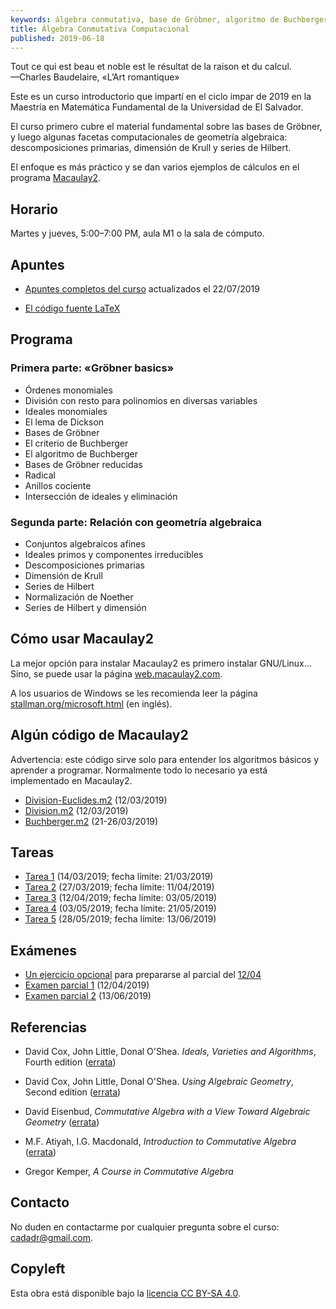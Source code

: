 ```yaml
---
keywords: álgebra conmutativa, base de Gröbner, algoritmo de Buchberger, variedades afines, descomposición primaria, dimensión de Krull, serie de Hilbert, polinomio de Hilbert, normalización de Noether, Macaulay2
title: Álgebra Conmutativa Computacional
published: 2019-06-18
---
```


<p class="epigraph">Tout ce qui est beau et noble est le résultat de la raison et du calcul.<br />
    —Charles Baudelaire, «L’Art romantique»</p>

Este es un curso introductorio que impartí en el ciclo impar de 2019 en
la Maestría en Matemática Fundamental de la Universidad de El Salvador.

El curso primero cubre el material fundamental sobre las bases de Gröbner,
y luego algunas facetas computacionales de geometría algebraica:
descomposiciones primarias, dimensión de Krull y series de Hilbert.

El enfoque es más práctico y se dan varios ejemplos de cálculos en el programa
[Macaulay2](https://faculty.math.illinois.edu/Macaulay2/).

## Horario

Martes y jueves, 5:00–7:00 PM, aula M1 o la sala de cómputo.


## Apuntes

* <a href="algebra-computacional.pdf" class="pdf-link">Apuntes completos del curso</a>
  actualizados el 22/07/2019

* <a href="https://github.com/alexey-beshenov/notas-san-salvador/tree/master/groebner" class="git-link">El código fuente LaTeX</a>


## Programa

### Primera parte: «Gröbner basics»

* Órdenes monomiales
* División con resto para polinomios en diversas variables
* Ideales monomiales
* El lema de Dickson
* Bases de Gröbner
* El criterio de Buchberger
* El algoritmo de Buchberger
* Bases de Gröbner reducidas
* Radical
* Anillos cociente
* Intersección de ideales y eliminación

### Segunda parte: Relación con geometría algebraica
  
* Conjuntos algebraicos afines
* Ideales primos y componentes irreducibles
* Descomposiciones primarias
* Dimensión de Krull
* Series de Hilbert
* Normalización de Noether
* Series de Hilbert y dimensión


## Cómo usar Macaulay2

La mejor opción para instalar Macaulay2 es primero instalar GNU/Linux... Sino,
se puede usar la
página [web.macaulay2.com](http://web.macaulay2.com/).

A los usuarios de Windows se les recomienda leer la página
[stallman.org/microsoft.html](https://stallman.org/microsoft.html) (en inglés).


## Algún código de Macaulay2

Advertencia: este código sirve solo para entender los algoritmos básicos y
aprender a programar. Normalmente todo lo necesario ya está implementado en
Macaulay2.
  
* [Division-Euclides.m2](https://raw.githubusercontent.com/alexey-beshenov/notas-san-salvador/master/groebner/Division-Euclides.m2) (12/03/2019)
* [Division.m2](https://raw.githubusercontent.com/alexey-beshenov/notas-san-salvador/master/groebner/Division.m2) (12/03/2019)
* [Buchberger.m2](https://raw.githubusercontent.com/alexey-beshenov/notas-san-salvador/master/groebner/Buchberger.m2) (21-26/03/2019)


## Tareas
  
* <a href="tarea-1.pdf" class="pdf-link">Tarea 1</a>
  (14/03/2019; fecha límite: 21/03/2019)
* <a href="tarea-2.pdf" class="pdf-link">Tarea 2</a> (27/03/2019; fecha límite: 11/04/2019)
* <a href="tarea-3.pdf" class="pdf-link">Tarea 3</a> (12/04/2019; fecha límite: 03/05/2019)
* <a href="tarea-4.pdf" class="pdf-link">Tarea 4</a> (03/05/2019; fecha límite: 21/05/2019)
* <a href="tarea-5.pdf" class="pdf-link">Tarea 5</a> (28/05/2019; fecha límite: 13/06/2019)


## Exámenes

* <a href="parcial-1-preparacion.pdf" class="pdf-link">Un ejercicio opcional</a> para prepararse al parcial del [12/04](https://es.wikipedia.org/wiki/D%C3%ADa_de_la_Cosmon%C3%A1utica)
* <a href="parcial-1.pdf" class="pdf-link">Examen parcial 1</a> (12/04/2019)
* <a href="parcial-2.pdf" class="pdf-link">Examen parcial 2</a> (13/06/2019)


## Referencias

* David Cox, John Little, Donal O'Shea.
  *Ideals, Varieties and Algorithms*, Fourth edition
  (<a href="https://dacox.people.amherst.edu/iva/4ed.pdf" class="pdf-link">errata</a>)

* David Cox, John Little, Donal O'Shea.
  *Using Algebraic Geometry*, Second edition
  (<a href="https://dacox.people.amherst.edu/uag/2uag1.pdf" class="pdf-link">errata</a>)

* David Eisenbud,
  *Commutative Algebra with a View Toward Algebraic Geometry*
  (<a href="https://www.msri.org/people/members/de/corr2-3.pdf" class="pdf-link">errata</a>)

* M.F. Atiyah, I.G. Macdonald,
  *Introduction to Commutative Algebra*
  ([errata](https://mathoverflow.net/questions/42241/))

* Gregor Kemper, *A Course in Commutative Algebra*


## Contacto

No duden en contactarme por cualquier pregunta sobre el
curso: [cadadr@gmail.com](mailto:cadadr@gmail.com).


## Copyleft

Esta obra está disponible bajo la
[licencia CC BY-SA 4.0](https://creativecommons.org/licenses/by-sa/4.0/).
